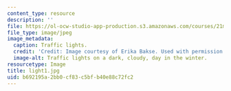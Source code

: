 ```yaml
---
content_type: resource
description: ''
file: https://ol-ocw-studio-app-production.s3.amazonaws.com/courses/21m-873-theater-arts-topics-suburbia-january-iap-2008/b692195a2bb0cf83c5bfb40e88c72fc2_light1.jpg
file_type: image/jpeg
image_metadata:
  caption: Traffic lights.
  credit: 'Credit: Image courtesy of Erika Bakse. Used with permission.'
  image-alt: Traffic lights on a dark, cloudy, day in the winter.
resourcetype: Image
title: light1.jpg
uid: b692195a-2bb0-cf83-c5bf-b40e88c72fc2
---
```

